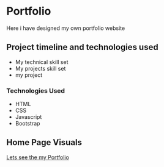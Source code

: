 # Portfolio
  Here i have designed my own portfolio website  

## Project timeline and technologies used
- My technical skill set
- My projects skill set
- my project

### Technologies Used
- HTML
- CSS
- Javascript
- Bootstrap

## Home Page Visuals
[Lets see the my Portfolio](https://vidyagali.github.io/Portfolio/)
